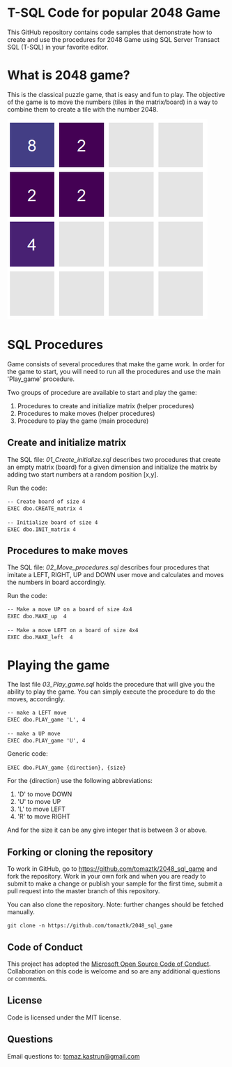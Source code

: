 # T-SQL Code for popular 2048 Game
This GitHub repository contains code samples that demonstrate how to create and use the procedures for 2048 Game using SQL Server Transact SQL (T-SQL) in your favorite editor.

# What is 2048 game?
This is the classical puzzle game, that is easy and fun to play. The objective of the game is to move the numbers (tiles in the matrix/board) in a way to combine them to create a tile with the number 2048.

![](/img/game2048.png)


# SQL Procedures

Game consists of several procedures that make the game work.
In order for the game to start, you will need to run all the procedures and use the main 'Play_game' procedure.

Two groups of procedure are available to start and play the game:
  1. Procedures to create and initialize matrix (helper procedures)
  2. Procedures to make moves (helper procedures)
  3. Procedure to play the game (main procedure)



## Create and initialize matrix

The SQL file: _01_Create_initialize.sql_  describes two procedures that create an empty matrix (board) for a given dimension and initialize the matrix by adding two start numbers at a random position [x,y].

Run the code:
```(sql)
-- Create board of size 4
EXEC dbo.CREATE_matrix 4

-- Initialize board of size 4
EXEC dbo.INIT_matrix 4 
```

## Procedures to make moves

The SQL file: _02_Move_procedures.sql_ describes four procedures that imitate a LEFT, RIGHT, UP and DOWN user move and calculates and moves the numbers in board accordingly.

Run the code:

```(sql)
-- Make a move UP on a board of size 4x4
EXEC dbo.MAKE_up  4

-- Make a move LEFT on a board of size 4x4
EXEC dbo.MAKE_left  4

```


# Playing the game

The last file _03_Play_game.sql_ holds the procedure that will give you the ability to play the game. You can simply execute the procedure to do the moves, accordingly.

```
-- make a LEFT move
EXEC dbo.PLAY_game 'L', 4

-- make a UP move
EXEC dbo.PLAY_game 'U', 4
```

Generic code:

```EXEC dbo.PLAY_game {direction}, {size}```

For the {direction} use the following abbreviations:
1. 'D' to move DOWN
2. 'U' to move UP
3. 'L' to move LEFT
4. 'R' to move RIGHT

And for the size it can be any give integer that is between 3 or above.



## Forking or cloning the repository
To work in GitHub, go to https://github.com/tomaztk/2048_sql_game and fork the repository. Work in your own fork and when you are ready to submit to make a change or publish your sample for the first time, submit a pull request into the master branch of this repository. 

You can also clone the repository. Note: further changes should be fetched manually.


```
git clone -n https://github.com/tomaztk/2048_sql_game
```

## Code of Conduct
This project has adopted the [Microsoft Open Source Code of Conduct](https://opensource.microsoft.com/codeofconduct/). Collaboration on this code is welcome and so are any additional questions or comments.


## License
Code is licensed under the MIT license.

## Questions
Email questions to: tomaz.kastrun@gmail.com